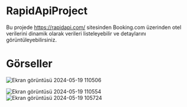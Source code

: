 # RapidApiProject
Bu projede https://rapidapi.com/ sitesinden Booking.com üzerinden otel verilerini dinamik olarak verileri listeleyebilir ve detaylarını görüntüleyebilirsiniz.
# Görseller

![Ekran görüntüsü 2024-05-19 110506](https://github.com/yucesefa/SonaHotel-MyAkademi6/assets/48711705/47a72205-b966-480f-99f9-a11943fe63cb)

![Ekran görüntüsü 2024-05-19 110554](https://github.com/yucesefa/SonaHotel-MyAkademi6/assets/48711705/74e0646e-3182-46ce-865e-65ff7050cbe3)
![Ekran görüntüsü 2024-05-19 105724](https://github.com/yucesefa/SonaHotel-MyAkademi6/assets/48711705/cb179c9d-e308-49ea-8e21-535c3d4d7cd0)

